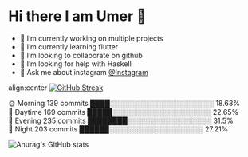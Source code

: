 # Hi there I am Umer 👋

- 🔭 I’m currently working on multiple projects
- 🌱 I’m currently learning flutter
- 👯 I’m looking to collaborate on github
- 🤔 I’m looking for help with Haskell
- 💬 Ask me about instagram [@Instagram](https://www.instagram.com/im_umerg/)

align:center [![GitHub Streak](http://github-readme-streak-stats.herokuapp.com?user=imumer12&theme=dark&background=000000)](https://git.io/streak-stats)

🌞 Morning    139 commits    ████░░░░░░░░░░░░░░░░░░░░░   18.63% <br/>
🌆 Daytime    169 commits    █████░░░░░░░░░░░░░░░░░░░░   22.65%  <br/>
🌃 Evening    235 commits    ████████░░░░░░░░░░░░░░░░░   31.5%  <br/>
🌙 Night      203 commits    ██████░░░░░░░░░░░░░░░░░░░   27.21%  <br/>

![Anurag's GitHub stats](https://github-readme-stats.vercel.app/api?username=imumer12&show_icons=true&theme=radical)



